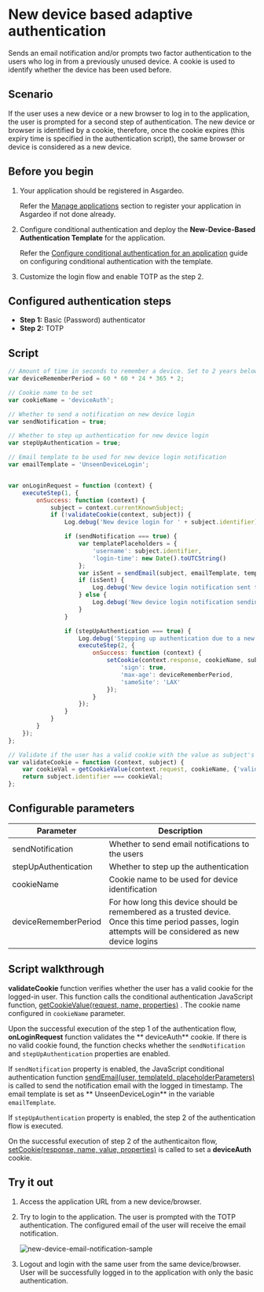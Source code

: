 # New device based adaptive authentication

Sends an email notification and/or prompts two factor authentication to the users who log in from a previously unused
device. A cookie is used to identify whether the device has been used before.

## Scenario

If the user uses a new device or a new browser to log in to the application, the user is prompted for a second step of
authentication. The new device or browser is identified by a cookie, therefore, once the cookie expires (this expiry
time is specified in the authentication script), the same browser or device is considered as a new device.

## Before you begin

1. Your application should be registered in Asgardeo.

   Refer the [Manage applications](../../../applications/README.md) section to register your application in Asgardeo if
   not done already.

2. Configure conditional authentication and deploy the **New-Device-Based Authentication Template** for the application.

   Refer the [Configure conditional authentication for an application](../configure-conditional-auth) guide on
   configuring conditional authentication with the template.

3. Customize the login flow and enable TOTP as the step 2.

## Configured authentication steps

* **Step 1:** Basic (Password) authenticator
* **Step 2:** TOTP

## Script

```js
// Amount of time in seconds to remember a device. Set to 2 years below.
var deviceRememberPeriod = 60 * 60 * 24 * 365 * 2;

// Cookie name to be set
var cookieName = 'deviceAuth';

// Whether to send a notification on new device login
var sendNotification = true;

// Whether to step up authentication for new device login
var stepUpAuthentication = true;

// Email template to be used for new device login notification
var emailTemplate = 'UnseenDeviceLogin';


var onLoginRequest = function (context) {
    executeStep(1, {
        onSuccess: function (context) {
            subject = context.currentKnownSubject;
            if (!validateCookie(context, subject)) {
                Log.debug('New device login for ' + subject.identifier);

                if (sendNotification === true) {
                    var templatePlaceholders = {
                        'username': subject.identifier,
                        'login-time': new Date().toUTCString()
                    };
                    var isSent = sendEmail(subject, emailTemplate, templatePlaceholders);
                    if (isSent) {
                        Log.debug('New device login notification sent to ' + subject.identifier);
                    } else {
                        Log.debug('New device login notification sending failed to ' + subject.identifier);
                    }
                }

                if (stepUpAuthentication === true) {
                    Log.debug('Stepping up authentication due to a new device login for ' + subject.identifier);
                    executeStep(2, {
                        onSuccess: function (context) {
                            setCookie(context.response, cookieName, subject.identifier, {
                                'sign': true,
                                'max-age': deviceRememberPeriod,
                                'sameSite': 'LAX'
                            });
                        }
                    });
                }
            }
        }
    });
};

// Validate if the user has a valid cookie with the value as subject's username
var validateCookie = function (context, subject) {
    var cookieVal = getCookieValue(context.request, cookieName, {'validateSignature': true});
    return subject.identifier === cookieVal;
};

```

## Configurable parameters

<table>
   <thead>
      <tr>
         <th>Parameter</th>
         <th>Description</th>
      </tr>
   </thead>
   <tbody>
      <tr>
         <td>sendNotification</td>
         <td>Whether to send email notifications to the users</td>
      </tr>
      <tr>
         <td>stepUpAuthentication</td>
         <td>Whether to step up the authentication</td>
      </tr>
      <tr>
         <td>cookieName</td>
         <td>Cookie name to be used for device identification</td>
      </tr>
      <tr>
         <td>deviceRememberPeriod</td>
         <td>For how long this device should be remembered as a trusted device. Once this time period passes, login attempts will be considered as new device logins</td>
      </tr>
   </tbody>
</table>

## Script walkthrough

**validateCookie** function verifies whether the user has a valid cookie for the logged-in user. This function calls the
conditional authentication JavaScript
function, [getCookieValue(request, name, properties)](../conditional-auth-js-api-reference/#getcookievalue-request-name-properties)
. The cookie name configured in `cookieName` parameter.

Upon the successful execution of the step 1 of the authentication flow, **onLoginRequest** function validates the **
deviceAuth** cookie. If there is no valid cookie found, the function checks whether the `sendNotification`
and `stepUpAuthentication` properties are enabled.

If `sendNotification` property is enabled, the JavaScript conditional authentication
function [sendEmail(user, templateId, placeholderParameters)](../conditional-auth-js-api-reference/#sendemail-user-templateid-placeholderparameters)
is called to send the notification email with the logged in timestamp. The email template is set as **
UnseenDeviceLogin** in the variable `emailTemplate`.

If `stepUpAuthentication` property is enabled, the step 2 of the authentication flow is executed.

On the successful execution of step 2 of the authenticaiton
flow, [setCookie(response, name, value, properties)](../conditional-auth-js-api-reference/#setcookie-response-name-value-properties)
is called to set a **deviceAuth** cookie.

## Try it out

1. Access the application URL from a new device/browser.

2. Try to login to the application. The user is prompted with the TOTP authentication. The configured email of the user
   will receive the email notification.

   <img :src="$withBase('/assets/img/guides/conditional-auth/new-device-email-notification.png')" alt="new-device-email-notification-sample">

3. Logout and login with the same user from the same device/browser. User will be successfully logged in to the
   application with only the basic authentication.
   